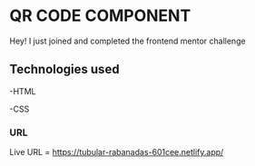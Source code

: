 # QR CODE COMPONENT
 Hey! I just joined and completed the frontend mentor challenge

## Technologies used 
 
-HTML

-CSS

### URL


Live URL = https://tubular-rabanadas-601cee.netlify.app/